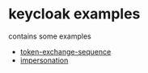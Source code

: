 # keycloak examples

contains some examples
* [token-exchange-sequence](token-exchange-sequence/README.md)
* [impersonation](impersonation/README.md)